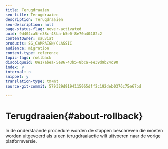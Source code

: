 ```yaml
---
title: Terugdraaien
seo-title: Terugdraaien
description: Terugdraaien
seo-description: null
page-status-flag: never-activated
uuid: 9d404ca5-e38c-48ba-b5e0-8e70a40482c2
contentOwner: sauviat
products: SG_CAMPAIGN/CLASSIC
audience: migration
content-type: reference
topic-tags: rollback
discoiquuid: 0e17abea-5e86-43b5-8bca-ee39d9b24c90
index: y
internal: n
snippet: y
translation-type: tm+mt
source-git-commit: 579329d9194115065dff2c192deb0376c75e67bd

---
```



# Terugdraaien{#about-rollback}

In de onderstaande procedure worden de stappen beschreven die moeten worden uitgevoerd als u een terugdraaiactie wilt uitvoeren naar de vorige platformversie.
